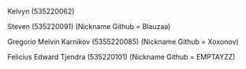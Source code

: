 Kelvyn (535220062)

Steven (535220091) (Nickname Github = Blauzaa)

Gregorio Melvin Karnikov (5355220085) (Nickname Github = Xoxonov)

Felicius Edward Tjendra (535220101) (Nickname Github = EMPTAYZZ) 
